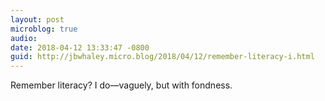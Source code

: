 ```yaml
---
layout: post
microblog: true
audio: 
date: 2018-04-12 13:33:47 -0800
guid: http://jbwhaley.micro.blog/2018/04/12/remember-literacy-i.html
---
```

Remember literacy? I do—vaguely, but with fondness.
